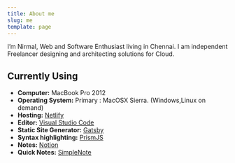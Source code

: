 ```yaml
---
title: About me
slug: me
template: page
---
```


I’m Nirmal, Web and Software Enthusiast living in Chennai. I am independent Freelancer designing and architecting solutions for Cloud.

## Currently Using

- **Computer:** MacBook Pro 2012
- **Operating System:** Primary : MacOSX Sierra. (Windows,Linux on demand)
- **Hosting:** [Netlify](https://netlify.com)
- **Editor:** [Visual Studio Code](https://code.visualstudio.com/)
- **Static Site Generator:** [Gatsby](https://gatsbyjs.org)
- **Syntax highlighting:** [PrismJS](http://prismjs.com/)
- **Notes:** [Notion](https://notion.io/)
- **Quick Notes:** [SimpleNote](https://simplenote.com/)
